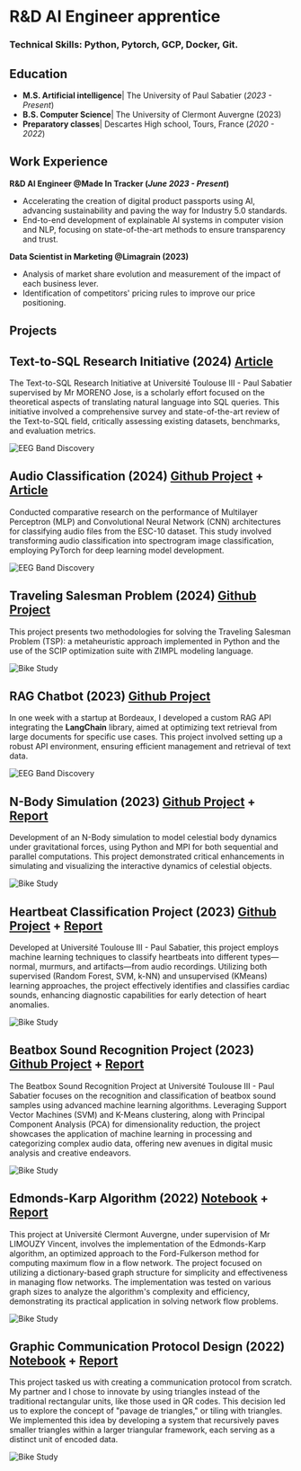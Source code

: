 # R&D AI Engineer apprentice

### Technical Skills: Python, Pytorch, GCP, Docker, Git.

## Education								       		
- **M.S. Artificial intelligence**| The University of Paul Sabatier (_2023 - Present_)	 			        		
- **B.S. Computer Science**| The University of Clermont Auvergne (2023)
- **Preparatory classes**| Descartes High school, Tours, France (_2020 - 2022_)

## Work Experience
**R&D AI Engineer  @Made In Tracker (_June 2023 - Present_)**

- Accelerating the creation of digital product passports using AI, advancing sustainability and paving the way for Industry 5.0 standards.
- End-to-end development of explainable AI systems in computer vision and NLP, focusing on state-of-the-art methods to ensure transparency and trust.

**Data Scientist in Marketing @Limagrain (2023)**

- Analysis of market share evolution and measurement of the impact of each business lever.
- Identification of competitors' pricing rules to improve our price positioning.

## Projects

## Text-to-SQL Research Initiative (2024) [Article](https://github.com/wadie999/master-notes/blob/main/research%20Initiatives/docs/sota.pdf)
The Text-to-SQL Research Initiative at Université Toulouse III - Paul Sabatier supervised by Mr MORENO Jose, is a scholarly effort focused on the theoretical aspects of translating natural language into SQL queries. This initiative involved a comprehensive survey and state-of-the-art review of the Text-to-SQL field, critically assessing existing datasets, benchmarks, and evaluation metrics.

![EEG Band Discovery](/assets/img/text2sql.png)


## Audio Classification (2024) [Github Project](https://github.com/wadie999/master-notes/tree/main/audio-classification) + [Article](https://github.com/wadie999/master-notes/blob/main/audio-classification/docs/audio%20class%20paper.pdf)
Conducted comparative research on the performance of Multilayer Perceptron (MLP) and Convolutional Neural Network (CNN) architectures for classifying audio files from the ESC-10 dataset. This study involved transforming audio classification into spectrogram image classification, employing PyTorch for deep learning model development.

![EEG Band Discovery](/assets/img/spectogram_imgs.png)


## Traveling Salesman Problem (2024) [Github Project](https://github.com/wadie999/master-notes/tree/main/algorithmics/salesman)

This project presents two methodologies for solving the Traveling Salesman Problem (TSP): a metaheuristic approach implemented in Python and the use of the SCIP optimization suite with ZIMPL modeling language.

![Bike Study](/assets/img/animation.gif)

## RAG Chatbot (2023) [Github Project](https://github.com/wadie999/Chat-Bot)


In one week with a startup at Bordeaux, I developed a custom RAG API integrating the **LangChain** library, aimed at optimizing text retrieval from large documents for specific use cases. This project involved setting up a robust API environment, ensuring efficient management and retrieval of text data.

![EEG Band Discovery](/assets/img/langchain.png)

## N-Body Simulation (2023) [Github Project](https://github.com/wadie999/master-notes/tree/main/parallelism/mpi/n-bodies) + [Report](https://github.com/wadie999/master-notes/blob/main/parallelism/mpi/n-bodies/docs/nbodies-Report-ELAMRANI.pdf)


Development of an N-Body simulation to model celestial body dynamics under gravitational forces, using Python and MPI for both sequential and parallel computations. This project demonstrated critical enhancements in simulating and visualizing the interactive dynamics of celestial objects.

![Bike Study](/assets/img/nbody.png)

## Heartbeat Classification Project (2023) [Github Project](https://github.com/wadie999/master-notes/tree/main/machine-learning/heart%20sound%20classification) + [Report](https://github.com/wadie999/master-notes/blob/main/machine-learning/heart%20sound%20classification/report-heart.pdf)


Developed at Université Toulouse III - Paul Sabatier, this project employs machine learning techniques to classify heartbeats into different types—normal, murmurs, and artifacts—from audio recordings. Utilizing both supervised (Random Forest, SVM, k-NN) and unsupervised (KMeans) learning approaches, the project effectively identifies and classifies cardiac sounds, enhancing diagnostic capabilities for early detection of heart anomalies.

![Bike Study](/assets/img/heart.png)

## Beatbox Sound Recognition Project (2023) [Github Project](https://github.com/wadie999/master-notes/tree/main/machine-learning/beatbox-sound-classification) + [Report](https://github.com/wadie999/master-notes/blob/main/machine-learning/beatbox-sound-classification/projet_beatbox-5.pdf)


The Beatbox Sound Recognition Project at Université Toulouse III - Paul Sabatier focuses on the recognition and classification of beatbox sound samples using advanced machine learning algorithms. Leveraging Support Vector Machines (SVM) and K-Means clustering, along with Principal Component Analysis (PCA) for dimensionality reduction, the project showcases the application of machine learning in processing and categorizing complex audio data, offering new avenues in digital music analysis and creative endeavors.

![Bike Study](/assets/img/beatbox.png)

## Edmonds-Karp Algorithm (2022) [Notebook](https://github.com/wadie999/Edmond-karp/blob/main/Edmond%20(1)%20(1).ipynb) + [Report](https://github.com/wadie999/Edmond-karp/blob/main/edmond_karp%20(3)%20(1).pdf)


This project at Université Clermont Auvergne, under supervision of Mr LIMOUZY Vincent, involves the implementation of the Edmonds-Karp algorithm, an optimized approach to the Ford-Fulkerson method for computing maximum flow in a flow network. The project focused on utilizing a dictionary-based graph structure for simplicity and effectiveness in managing flow networks. The implementation was tested on various graph sizes to analyze the algorithm's complexity and efficiency, demonstrating its practical application in solving network flow problems.

![Bike Study](/assets/img/karp.png)

## Graphic Communication Protocol Design (2022) [Notebook](https://github.com/wadie999/Protocole-communication-graphique-reseaux/blob/main/protocol_2.py) + [Report](https://github.com/wadie999/Protocole-communication-graphique-reseaux/blob/main/Rapport%20projet.pdf)

This project tasked us with creating a communication protocol from scratch. My partner and I chose to innovate by using triangles instead of the traditional rectangular units, like those used in QR codes. This decision led us to explore the concept of "pavage de triangles," or tiling with triangles. We implemented this idea by developing a system that recursively paves smaller triangles within a larger triangular framework, each serving as a distinct unit of encoded data. 

![Bike Study](/assets/img/protocol.png)

